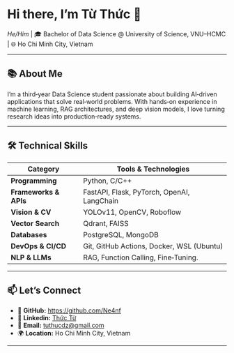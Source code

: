 # Hi there, I’m **Từ Thức** 👋  
*He/Him* | 🎓 Bachelor of Data Science @ University of Science, VNU–HCMC | 🌐 Ho Chi Minh City, Vietnam

---

## 📚 About Me
I’m a third‑year Data Science student passionate about building AI‑driven applications that solve real‑world problems. With hands‑on experience in machine learning, RAG architectures, and deep vision models, I love turning research ideas into production‑ready systems.

---


## 🛠️ Technical Skills

| Category             | Tools & Technologies                          |
| -------------------- | --------------------------------------------- |
| **Programming**      | Python, C/C++                                 |
| **Frameworks & APIs**| FastAPI, Flask, PyTorch, OpenAI, LangChain    |
| **Vision & CV**      | YOLOv11, OpenCV, Roboflow                     |
| **Vector Search**    | Qdrant, FAISS                                 |
| **Databases**        | PostgreSQL, MongoDB                           |
| **DevOps & CI/CD**   | Git, GitHub Actions, Docker, WSL (Ubuntu)     |
| **NLP & LLMs**       | RAG, Function Calling, Fine‑Tuning.|


---

## 📫 Let’s Connect

- 🔗 **GitHub:** https://github.com/Ne4nf  
- 📄 **Linkedin:** [Thức Từ](/(https://www.linkedin.com/in/th%E1%BB%A9c-t%E1%BB%AB-23a085296/))  
- 📧 **Email:** tuthucdz@gmail.com  
- 🌍 **Location:** Ho Chi Minh City, Vietnam  

---


<!--
**Ne4nf/Ne4nf** is a ✨ _special_ ✨ repository because its `README.md` (this file) appears on your GitHub profile.

Here are some ideas to get you started:

- 🔭 I’m currently working on ...
- 🌱 I’m currently learning ...
- 👯 I’m looking to collaborate on ...
- 🤔 I’m looking for help with ...
- 💬 Ask me about ...
- 📫 How to reach me: ...
- 😄 Pronouns: ...
- ⚡ Fun fact: ...
-->
